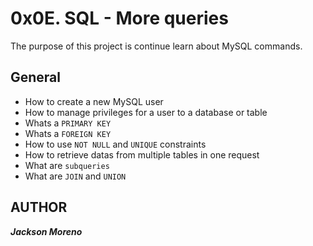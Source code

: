 # 0x0E. SQL - More queries
The purpose of this project is continue learn about MySQL commands.

## General
+ How to create a new MySQL user
+ How to manage privileges for a user to a database or table
+ Whats a `PRIMARY KEY`
+ Whats a `FOREIGN KEY`
+ How to use `NOT NULL` and `UNIQUE` constraints
+ How to retrieve datas from multiple tables in one request
+ What are `subqueries`
+ What are `JOIN` and `UNION`


## AUTHOR
**_Jackson Moreno_**
